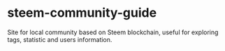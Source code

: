 # steem-community-guide
Site for local community based on Steem blockchain, useful for exploring tags, statistic and users information.
